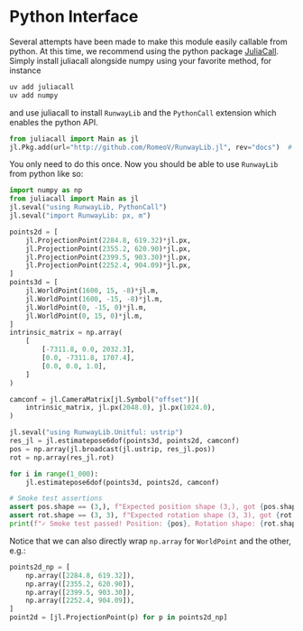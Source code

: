 # Python Interface
Several attempts have been made to make this module easily callable from python.
At this time, we recommend using the python package [JuliaCall](https://juliapy.github.io/PythonCall.jl/stable/juliacall/).
Simply install juliacall alongside numpy using your favorite method, for instance
```bash
uv add juliacall
uv add numpy
```
and use juliacall to install `RunwayLib` and the `PythonCall` extension which enables
the python API.
```python
from juliacall import Main as jl
jl.Pkg.add(url="http://github.com/RomeoV/RunwayLib.jl", rev="docs")  # should land on master asap
```
You only need to do this once. Now you should be able to use `RunwayLib` from python like so:
```python
import numpy as np
from juliacall import Main as jl
jl.seval("using RunwayLib, PythonCall")
jl.seval("import RunwayLib: px, m")

points2d = [
    jl.ProjectionPoint(2284.8, 619.32)*jl.px,
    jl.ProjectionPoint(2355.2, 620.90)*jl.px,
    jl.ProjectionPoint(2399.5, 903.30)*jl.px,
    jl.ProjectionPoint(2252.4, 904.09)*jl.px,
]
points3d = [
    jl.WorldPoint(1600, 15, -8)*jl.m,
    jl.WorldPoint(1600, -15, -8)*jl.m,
    jl.WorldPoint(0, -15, 0)*jl.m,
    jl.WorldPoint(0, 15, 0)*jl.m,
]
intrinsic_matrix = np.array(
    [
        [-7311.8, 0.0, 2032.3],
        [0.0, -7311.8, 1707.4],
        [0.0, 0.0, 1.0],
    ]
)

camconf = jl.CameraMatrix[jl.Symbol("offset")](
    intrinsic_matrix, jl.px(2048.0), jl.px(1024.0),
)

jl.seval("using RunwayLib.Unitful: ustrip")
res_jl = jl.estimatepose6dof(points3d, points2d, camconf)
pos = np.array(jl.broadcast(jl.ustrip, res_jl.pos))
rot = np.array(res_jl.rot)

for i in range(1_000):
    jl.estimatepose6dof(points3d, points2d, camconf)

# Smoke test assertions
assert pos.shape == (3,), f"Expected position shape (3,), got {pos.shape}"
assert rot.shape == (3, 3), f"Expected rotation shape (3, 3), got {rot.shape}"
print(f"✓ Smoke test passed! Position: {pos}, Rotation shape: {rot.shape}")

```

Notice that we can also directly wrap `np.array` for `WorldPoint` and the other, e.g.:
```python
points2d_np = [
    np.array([2284.8, 619.32]),
    np.array([2355.2, 620.90]),
    np.array([2399.5, 903.30]),
    np.array([2252.4, 904.09]),
]
point2d = [jl.ProjectionPoint(p) for p in points2d_np]
```
